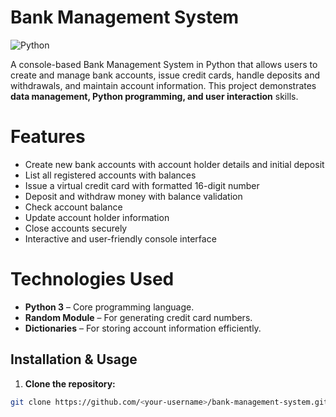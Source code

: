# Bank Management System

![Python](https://img.shields.io/badge/Python-3.11-blue?logo=python)

A console-based Bank Management System in Python that allows users to create and manage bank accounts, issue credit cards, handle deposits and withdrawals, and maintain account information. This project demonstrates **data management, Python programming, and user interaction** skills.

# Features

- Create new bank accounts with account holder details and initial deposit
- List all registered accounts with balances
- Issue a virtual credit card with formatted 16-digit number
- Deposit and withdraw money with balance validation
- Check account balance
- Update account holder information
- Close accounts securely
- Interactive and user-friendly console interface


# Technologies Used

- **Python 3** – Core programming language.
- **Random Module** – For generating credit card numbers.
- **Dictionaries** – For storing account information efficiently.



## **Installation & Usage**

1. **Clone the repository:**

```bash
git clone https://github.com/<your-username>/bank-management-system.git